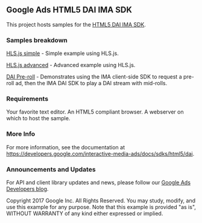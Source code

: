 ## Google Ads HTML5 DAI IMA SDK

This project hosts samples for the
[HTML5 DAI IMA SDK](https://developers.google.com/interactive-media-ads/docs/sdks/html5/dai).

### Samples breakdown

[HLS.js simple](https://github.com/googleads/googleads-ima-html5-dai/tree/master/hls_js/simple) -
Simple example using HLS.js.

[HLS.js advanced](https://github.com/googleads/googleads-ima-html5-dai/tree/master/hls_js/advanced) -
Advanced example using HLS.js.

[DAI Pre-roll](https://github.com/googleads/googleads-ima-html5-dai/tree/master/dai_preroll) -
Demonstrates using the IMA client-side SDK to request a pre-roll ad, then the
IMA DAI SDK to play a DAI stream with mid-rolls.

### Requirements

Your favorite text editor. An HTML5 compliant browser. A webserver on which to
host the sample.

### More Info

For more information, see the documentation at
https://developers.google.com/interactive-media-ads/docs/sdks/html5/dai.

### Announcements and Updates

For API and client library updates and news, please follow our
[Google Ads Developers blog](http://googleadsdeveloper.blogspot.com/).

Copyright 2017 Google Inc. All Rights Reserved. You may study, modify, and use
this example for any purpose. Note that this example is provided "as is",
WITHOUT WARRANTY of any kind either expressed or implied.
